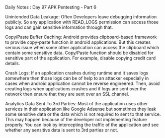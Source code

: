Daily Notes : Day 97
APK Pentesting - Part 6 

Unintended Data Leakage: 
Often Developers leave debugging information publicly. So any application with READ_LOGS permission can access those logs and can gain sensitive information through that.

Copy/Paste Buffer Caching:
Android provides clipboard-based framework to provide copy-paste function in android applications. But this creates serious issue when some other application can access the clipboard which contain some sensitive data. Copy/Paste function should be disabled for sensitive part of the application. For example, disable copying credit card details.

Crash Logs: 
If an application crashes during runtime and it saves logs somewhere then those logs can be of help to an attacker especially in cases when android application cannot be reverse engineered. Then, avoid creating logs when applications crashes and if logs are sent over the network then ensure that they are sent over an SSL channel.

Analytics Data Sent To 3rd Parties: 
Most of the application uses other services in their application like Google Adsense but sometimes they leak some sensitive data or the data which is not required to sent to that service. This may happen because of the developer not implementing feature properly. You can look by intercepting the traffic of the application and see whether any sensitive data is sent to 3rd parties or not.